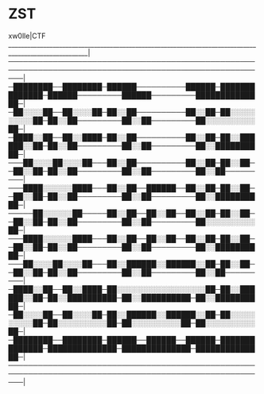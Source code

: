 # ZST
xw0lle|CTF
_______________________________________________________________________________________________________|
───────────────────────────────────────────────────────────────────────────────────────────────────────|
─████████──████████─██████──────────██████─██████████████─██████─────────██████─────────██████████████─|
─██░░░░██──██░░░░██─██░░██──────────██░░██─██░░░░░░░░░░██─██░░██─────────██░░██─────────██░░░░░░░░░░██─|
─████░░██──██░░████─██░░██──────────██░░██─██░░██████░░██─██░░██─────────██░░██─────────██░░██████████─|
───██░░░░██░░░░██───██░░██──────────██░░██─██░░██──██░░██─██░░██─────────██░░██─────────██░░██─────────|
───████░░░░░░████───██░░██──██████──██░░██─██░░██──██░░██─██░░██─────────██░░██─────────██░░██████████─|
─────██░░░░░░██─────██░░██──██░░██──██░░██─██░░██──██░░██─██░░██─────────██░░██─────────██░░░░░░░░░░██─|
───████░░░░░░████───██░░██──██░░██──██░░██─██░░██──██░░██─██░░██─────────██░░██─────────██░░██████████─|
───██░░░░██░░░░██───██░░██████░░██████░░██─██░░██──██░░██─██░░██─────────██░░██─────────██░░██─────────|
─████░░██──██░░████─██░░░░░░░░░░░░░░░░░░██─██░░██████░░██─██░░██████████─██░░██████████─██░░██████████─|
─██░░░░██──██░░░░██─██░░██████░░██████░░██─██░░░░░░░░░░██─██░░░░░░░░░░██─██░░░░░░░░░░██─██░░░░░░░░░░██─|
─████████──████████─██████──██████──██████─██████████████─██████████████─██████████████─██████████████─|
───────────────────────────────────────────────────────────────────────────────────────────────────────|

